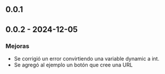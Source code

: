 ## 0.0.1


## 0.0.2 - 2024-12-05
### Mejoras
- Se corrigió un error convirtiendo una variable dynamic a int.
- Se agregó al ejemplo un botón que cree una URL